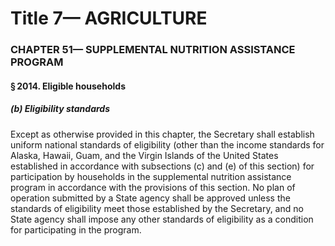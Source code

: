 
# Title 7— AGRICULTURE
### CHAPTER 51— SUPPLEMENTAL NUTRITION ASSISTANCE PROGRAM
#### § 2014. Eligible households
##### (b) Eligibility standards

Except as otherwise provided in this chapter, the Secretary shall establish uniform national standards of eligibility (other than the income standards for Alaska, Hawaii, Guam, and the Virgin Islands of the United States established in accordance with subsections (c) and (e) of this section) for participation by households in the supplemental nutrition assistance program in accordance with the provisions of this section. No plan of operation submitted by a State agency shall be approved unless the standards of eligibility meet those established by the Secretary, and no State agency shall impose any other standards of eligibility as a condition for participating in the program.
